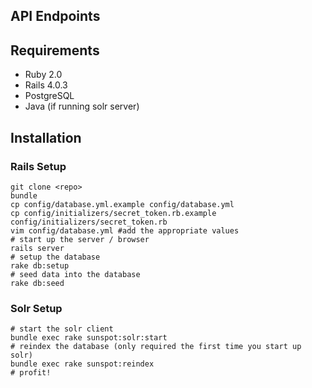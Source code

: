 ## API Endpoints

## Requirements
* Ruby 2.0
* Rails 4.0.3
* PostgreSQL
* Java (if running solr server)

## Installation

### Rails Setup
    git clone <repo>
    bundle
    cp config/database.yml.example config/database.yml
    cp config/initializers/secret_token.rb.example config/initializers/secret_token.rb
    vim config/database.yml #add the appropriate values
    # start up the server / browser
    rails server
    # setup the database
    rake db:setup
    # seed data into the database
    rake db:seed

### Solr Setup

    # start the solr client 
    bundle exec rake sunspot:solr:start
    # reindex the database (only required the first time you start up solr)
    bundle exec rake sunspot:reindex
    # profit!
